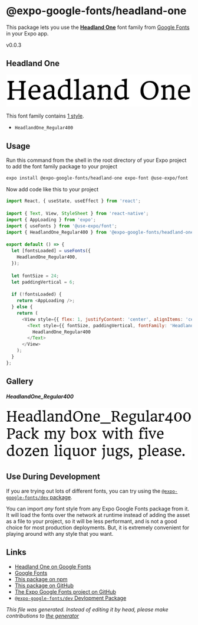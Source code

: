 # @expo-google-fonts/headland-one

This package lets you use the [**Headland One**](https://fonts.google.com/specimen/Headland+One) font family from [Google Fonts](https://fonts.google.com/) in your Expo app.

v0.0.3

## Headland One

![Headland One](./font-family.png)

This font family contains [1 style](#gallery).

- `HeadlandOne_Regular400`

## Usage

Run this command from the shell in the root directory of your Expo project to add the font family package to your project
```sh
expo install @expo-google-fonts/headland-one expo-font @use-expo/font
```

Now add code like this to your project
```js
import React, { useState, useEffect } from 'react';

import { Text, View, StyleSheet } from 'react-native';
import { AppLoading } from 'expo';
import { useFonts } from '@use-expo/font';
import { HeadlandOne_Regular400 } from '@expo-google-fonts/headland-one';

export default () => {
  let [fontsLoaded] = useFonts({
    HeadlandOne_Regular400,
  });

  let fontSize = 24;
  let paddingVertical = 6;

  if (!fontsLoaded) {
    return <AppLoading />;
  } else {
    return (
      <View style={{ flex: 1, justifyContent: 'center', alignItems: 'center' }}>
        <Text style={{ fontSize, paddingVertical, fontFamily: 'HeadlandOne_Regular400' }}>
          HeadlandOne_Regular400
        </Text>
      </View>
    );
  }
};

```

## Gallery

##### HeadlandOne_Regular400
![HeadlandOne_Regular400](./09bc81418bd95b221c7661eb2081838c8bd80b6bcd38c45d2e560ff3983c9fde.ttf.png)


## Use During Development

If you are trying out lots of different fonts, you can try using the [`@expo-google-fonts/dev` package](https://www.npmjs.com/package/@expo-google-fonts/dev).

You can import *any* font style from any Expo Google Fonts package from it. It will load the fonts
over the network at runtime instead of adding the asset as a file to your project, so it will be 
less performant, and is not a good choice for most production deployments. But, it is extremely convenient
for playing around with any style that you want.

## Links

- [Headland One on Google Fonts](https://fonts.google.com/specimen/Headland+One)
- [Google Fonts](https://fonts.google.com/)
- [This package on npm](https://www.npmjs.com/package/@expo-google-fonts/headland-one)
- [This package on GitHub](https://github.com/expo/google-fonts/tree/master/font-packages/headland-one)
- [The Expo Google Fonts project on GitHub](https://github.com/expo/google-fonts)
- [`@expo-google-fonts/dev` Devlopment Package](https://github.com/expo/google-fonts/tree/master/font-packages/dev)


*This file was generated. Instead of editing it by head, please make contributions to [the generator](https://github.com/expo/google-fonts/tree/master/packages/generator)*
